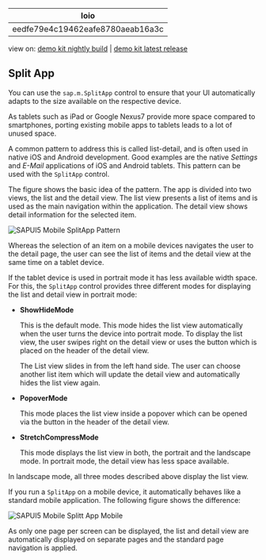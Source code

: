 <!-- loioeedfe79e4c19462eafe8780aeab16a3c -->

| loio |
| -----|
| eedfe79e4c19462eafe8780aeab16a3c |

<div id="loio">

view on: [demo kit nightly build](https://openui5nightly.hana.ondemand.com/topic/eedfe79e4c19462eafe8780aeab16a3c) | [demo kit latest release](https://sdk.openui5.org/topic/eedfe79e4c19462eafe8780aeab16a3c)</div>

## Split App

You can use the `sap.m.SplitApp` control to ensure that your UI automatically adapts to the size available on the respective device.

As tablets such as iPad or Google Nexus7 provide more space compared to smartphones, porting existing mobile apps to tablets leads to a lot of unused space.

A common pattern to address this is called list-detail, and is often used in native iOS and Android development. Good examples are the native *Settings* and *E-Mail* applications of iOS and Android tablets. This pattern can be used with the `SplitApp` control.

The figure shows the basic idea of the pattern. The app is divided into two views, the list and the detail view. The list view presents a list of items and is used as the main navigation within the application. The detail view shows detail information for the selected item.

 ![SAPUI5 Mobile SplitApp Pattern](images/loio0dd20bcd788e40f4b956ab455568d786_LowRes.png) 

Whereas the selection of an item on a mobile devices navigates the user to the detail page, the user can see the list of items and the detail view at the same time on a tablet device.

If the tablet device is used in portrait mode it has less available width space. For this, the `SplitApp` control provides three different modes for displaying the list and detail view in portrait mode:

-   **ShowHideMode**

    This is the default mode. This mode hides the list view automatically when the user turns the device into portrait mode. To display the list view, the user swipes right on the detail view or uses the button which is placed on the header of the detail view.

    The List view slides in from the left hand side. The user can choose another list item which will update the detail view and automatically hides the list view again.


-   **PopoverMode**

    This mode places the list view inside a popover which can be opened via the button in the header of the detail view.


-   **StretchCompressMode**

    This mode displays the list view in both, the portrait and the landscape mode. In portrait mode, the detail view has less space available.


In landscape mode, all three modes described above display the list view.

If you run a `SplitApp` on a mobile device, it automatically behaves like a standard mobile application. The following figure shows the difference:

 ![SAPUI5 Mobile Splitt App Mobile](images/loiobac7575d82314b9289550ada69b22692_LowRes.png) 

As only one page per screen can be displayed, the list and detail view are automatically displayed on separate pages and the standard page navigation is applied.

